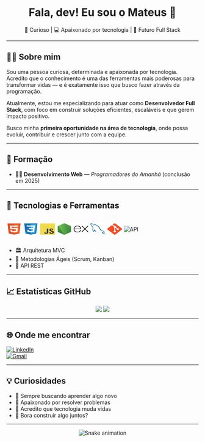 <h1 align="center">Fala, dev! Eu sou o Mateus 👋</h1>

<p align="center">
  🧠 Curioso | 💻 Apaixonado por tecnologia | 🚀 Futuro Full Stack
</p>

---

## 👨‍💻 Sobre mim

Sou uma pessoa curiosa, determinada e apaixonada por tecnologia. Acredito que o conhecimento é uma das ferramentas mais poderosas para transformar vidas — e é exatamente isso que busco fazer através da programação.

Atualmente, estou me especializando para atuar como **Desenvolvedor Full Stack**, com foco em construir soluções eficientes, escaláveis e que gerem impacto positivo.

Busco minha **primeira oportunidade na área de tecnologia**, onde possa evoluir, contribuir e crescer junto com a equipe.

---

## 🎯 Formação

- 👨‍🎓 **Desenvolvimento Web** — *Programadores do Amanhã* (conclusão em 2025)  

---

## 🚀 Tecnologias e Ferramentas

<div style="display: inline_block"><br/>
  <img align="center" alt="HTML" height="30" width="40" src="https://raw.githubusercontent.com/devicons/devicon/master/icons/html5/html5-original.svg">
  <img align="center" alt="CSS" height="30" width="40" src="https://raw.githubusercontent.com/devicons/devicon/master/icons/css3/css3-original.svg">
  <img align="center" alt="JS" height="30" width="40" src="https://raw.githubusercontent.com/devicons/devicon/master/icons/javascript/javascript-original.svg">
  <img align="center" alt="Node.js" height="30" width="40" src="https://raw.githubusercontent.com/devicons/devicon/master/icons/nodejs/nodejs-original.svg">
  <img align="center" alt="Express" height="30" width="40" src="https://raw.githubusercontent.com/devicons/devicon/master/icons/express/express-original.svg">
  <img align="center" alt="SQL" height="30" width="40" src="https://raw.githubusercontent.com/devicons/devicon/master/icons/mysql/mysql-original.svg">
  <img align="center" alt="Git" height="30" width="40" src="https://raw.githubusercontent.com/devicons/devicon/master/icons/git/git-original.svg">
  <img align="center" alt="API" height="30" width="40" src="https://img.icons8.com/external-flaticons-lineal-color-flat-icons/64/000000/external-api-web-flaticons-lineal-color-flat-icons.png">
</div><br/>

- 🏛️ Arquitetura MVC  
- 🔄 Metodologias Ágeis (Scrum, Kanban)  
- 🔧 API REST  

---

## 📈 Estatísticas GitHub

<div align="center">
  <img height="150em" src="https://github-readme-stats.vercel.app/api?username=MateusFelipe64&show_icons=true&theme=tokyonight&include_all_commits=true&count_private=true"/>
  <img height="150em" src="https://github-readme-stats.vercel.app/api/top-langs/?username=MateusFelipe64&layout=compact&langs_count=7&theme=tokyonight"/>
</div>

---

## 🌐 Onde me encontrar

[![LinkedIn](https://img.shields.io/badge/LinkedIn-0077B5?style=for-the-badge&logo=linkedin&logoColor=white)](https://www.linkedin.com/in/mateus-felipe-dev/)  
[![Gmail](https://img.shields.io/badge/Email-D14836?style=for-the-badge&logo=gmail&logoColor=white)](mailto:mateusfsh42@gmail.com)

---

## 💡 Curiosidades

- 🎯 Sempre buscando aprender algo novo  
- 🧩 Apaixonado por resolver problemas  
- 🧠 Acredito que tecnologia muda vidas  
- 🤝 Bora construir algo juntos?

---

<div align="center">
  
  ![Snake animation](https://github.com/MateusFelipe64/MateusFelipe64/blob/output/github-contribution-grid-snake.svg)

</div>

<!---
MateusFelipe64/MateusFelipe64 is a ✨ special ✨ repository because its `README.md` (this file) appears on your GitHub profile.
You can click the Preview link to take a look at your changes.
--->
